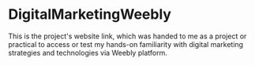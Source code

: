 # DigitalMarketingWeebly

This is the project's website link, which was handed to me as a project or practical to access or test my hands-on familiarity with digital marketing strategies and technologies via Weebly platform.

